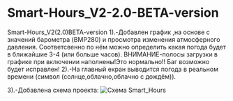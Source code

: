# Smart-Hours_V2-2.0-BETA-version
Smart-Hours_V2(2.0)BETA-version
1).-Добавлен график ,на основе с значений барометра (BMP280) и просмотра изменения атмосферного давления.
Соответсвенно по нём можно определить какая погода будет в ближайшие 3-4 (или больше часов).
ВНИМАНИЕ-полосы загрузки в графике при включении наполнены!Это нормально!!
Баг возможно будет исправлен!
2).-На главный екран выводится погода в реальном времени (символ (солнце,облачно,облачно с дождём)).

3).-Добавлена схема проекта:
![Схема Smart_Hours](https://user-images.githubusercontent.com/87720270/138609055-f2f15d95-a910-4e12-9a3f-c11f7d58843f.png)


